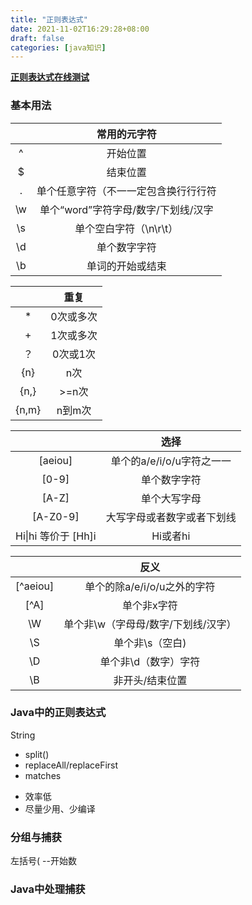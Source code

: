 ```yaml
---
title: "正则表达式"
date: 2021-11-02T16:29:28+08:00
draft: false
categories: [java知识]
---
```



[**正则表达式在线测试**](https://c.runoob.com/front-end/854/)

### 基本用法

||常用的元字符|
|:--:|:--:|
|^|开始位置|
|$|结束位置|
|.|单个任意字符（不⼀一定包含换⾏行行符|
|\w|单个“word”字符字母/数字/下划线/汉字|
|\s|单个空白字符（\n\r\t）|
|\d|单个数字字符|
|\b|单词的开始或结束|

||重复|
|:--:|:--:|
|*|0次或多次|
|+|1次或多次|
|？|0次或1次|
|{n}|n次|
|{n,}|>=n次|
|{n,m}|n到m次|

||选择|
|:--:|:--:|
|[aeiou]|单个的a/e/i/o/u字符之⼀一|
|[0-9]|单个数字字符|
|[A-Z]|单个大写字母|
|[A-Z0-9]|大写字母或者数字或者下划线|
|Hi\|hi 等价于 [Hh]i|Hi或者hi|

||反义|
|:--:|:--:|
|[^aeiou]|单个的除a/e/i/o/u之外的字符|
|[^A]|单个非x字符|
|\W|单个非\w（字⺟母/数字/下划线/汉字）|
|\S|单个非\s（空白)|
|\D|单个非\d（数字）字符|
|\B|非开头/结束位置|


### Java中的正则表达式

String

- split()
- replaceAll/replaceFirst
- matches

* 效率低 
* 尽量少用、少编译

### 分组与捕获

左括号( --开始数


### Java中处理捕获

